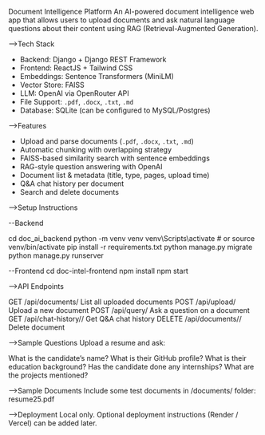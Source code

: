 Document Intelligence Platform
An AI-powered document intelligence web app that allows users to upload documents and ask natural language questions about their content using RAG (Retrieval-Augmented Generation).

-->Tech Stack

- Backend: Django + Django REST Framework  
- Frontend: ReactJS + Tailwind CSS  
- Embeddings: Sentence Transformers (MiniLM)  
- Vector Store: FAISS  
- LLM: OpenAI via OpenRouter API  
- File Support: `.pdf`, `.docx`, `.txt`, `.md`  
- Database: SQLite (can be configured to MySQL/Postgres)

-->Features

- Upload and parse documents (`.pdf`, `.docx`, `.txt`, `.md`)
- Automatic chunking with overlapping strategy
- FAISS-based similarity search with sentence embeddings
- RAG-style question answering with OpenAI
- Document list & metadata (title, type, pages, upload time)
- Q&A chat history per document
- Search and delete documents



-->Setup Instructions

--Backend

cd doc_ai_backend
python -m venv venv
venv\Scripts\activate  # or source venv/bin/activate
pip install -r requirements.txt
python manage.py migrate
python manage.py runserver

--Frontend
cd doc-intel-frontend
npm install
npm start

-->API Endpoints

GET	     /api/documents/	     List all uploaded documents
POST     /api/upload/	         Upload a new document
POST     /api/query/	         Ask a question on a document
GET	     /api/chat-history/<id>/ Get Q&A chat history
DELETE   /api/documents/<id>/	 Delete document

-->Sample Questions
Upload a resume and ask:

What is the candidate’s name?
What is their GitHub profile?
What is their education background?
Has the candidate done any internships?
What are the projects mentioned?

-->Sample Documents
Include some test documents in /documents/ folder:
resume25.pdf

-->Deployment
Local only. Optional deployment instructions (Render / Vercel) can be added later.

